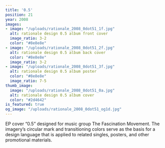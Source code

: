 ```yaml
---
title: '0.5'
position: 21
year: 2008
images:
- image: "/uploads/rationale_2008_0dot51_1f.jpg"
  alt: rationale design 0.5 album front cover
  image_ratio: 3-2
  color: "#8e8e8e"
- image: "/uploads/rationale_2008_0dot51_2f.jpg"
  alt: rationale design 0.5 album back cover
  color: "#8e8e8e"
  image_ratio: 3-2
- image: "/uploads/rationale_2008_0dot51_3f.jpg"
  alt: rationale design 0.5 album poster
  color: "#8e8e8e"
  image_ratio: 7-5
thumb_image:
  image: "/uploads/rationale_2008_0dot51_0a.jpg"
  alt: rationale design 0.5 album cover
  color: "#2d4642"
is_featured: true
og_image: "/uploads/rationale_2008_0dot51_og1d.jpg"
---
```


EP cover “0.5” designed for music group The Fascination Movement. The imagery’s circular mark and transitioning colors serve as the basis for a design language that is applied to related singles, posters, and other promotional materials.